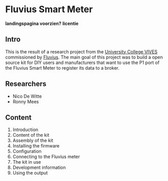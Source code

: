 # Fluvius Smart Meter


**landingspagina voorzien?**
**licentie**

## Intro

This is the result of a research project from the [University College VIVES](https://www.vives.be) commissioned by [Fluvius](https://www.fluvius.be). The main goal of this project was to build a open source kit for DIY users and manufacturers that want to use the P1 port of the Fluvius Smart Meter to register its data to a broker.

## Researchers

* Nico De Witte
* Ronny Mees

## Content

1. Introduction
2. Content of the kit
3. Assembly of the kit
4. Installing the firmware
5. Configuration 
6. Connecting to the Fluvius meter
7. The kit in use
8. Development information
9. Using the output







